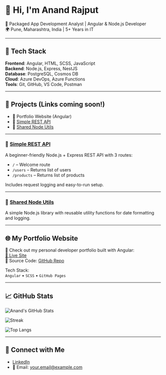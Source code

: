 # 👋 Hi, I'm Anand Rajput

💼 Packaged App Development Analyst | Angular & Node.js Developer  
🌍 Pune, Maharashtra, India | 5+ Years in IT

---

## 🔧 Tech Stack

**Frontend**: Angular, HTML, SCSS, JavaScript  
**Backend**: Node.js, Express, NestJS  
**Database**: PostgreSQL, Cosmos DB  
**Cloud**: Azure DevOps, Azure Functions  
**Tools**: Git, GitHub, VS Code, Postman

---

## 🚀 Projects (Links coming soon!)

- 🔹 Portfolio Website (Angular)  
- 🔹 [Simple REST API](https://github.com/AnandRajput-ASR/simple-rest-api)  
- 🔹 [Shared Node Utils](https://github.com/AnandRajput-ASR/shared-node-utils)

---

### 🔹 [Simple REST API](https://github.com/AnandRajput-ASR/simple-rest-api)

A beginner-friendly Node.js + Express REST API with 3 routes:  
- `/` – Welcome route  
- `/users` – Returns list of users  
- `/products` – Returns list of products  

Includes request logging and easy-to-run setup.

---

### 🧰 [Shared Node Utils](https://github.com/AnandRajput-ASR/shared-node-utils)

A simple Node.js library with reusable utility functions for date formatting and logging.

---

## 🌐 My Portfolio Website

🚀 Check out my personal developer portfolio built with Angular:  
[🔗 Live Site](https://AnandRajput-ASR.github.io/portfolio/)  
📁 Source Code: [GitHub Repo](https://github.com/AnandRajput-ASR/portfolio)

Tech Stack:  
`Angular` • `SCSS` • `GitHub Pages`

---

## 📈 GitHub Stats

![Anand's GitHub Stats](https://github-readme-stats.vercel.app/api?username=anandsrajput&show_icons=true&theme=tokyonight)

![Streak](https://github-readme-streak-stats.herokuapp.com/?user=anandsrajput&theme=tokyonight)

![Top Langs](https://github-readme-stats.vercel.app/api/top-langs/?username=anandsrajput&layout=compact&theme=tokyonight)

---

## 🔗 Connect with Me

- [LinkedIn](https://www.linkedin.com/in/anandsrajput)  
- 📧 Email: your.email@example.com

<!--
**AnandRajput-ASR/AnandRajput-ASR** is a ✨ _special_ ✨ repository because its `README.md` (this file) appears on your GitHub profile.

Here are some ideas to get you started:

- 🔭 I’m currently working on ...
- 🌱 I’m currently learning ...
- 👯 I’m looking to collaborate on ...
- 🤔 I’m looking for help with ...
- 💬 Ask me about ...
- 📫 How to reach me: ...
- 😄 Pronouns: ...
- ⚡ Fun fact: ...
-->
